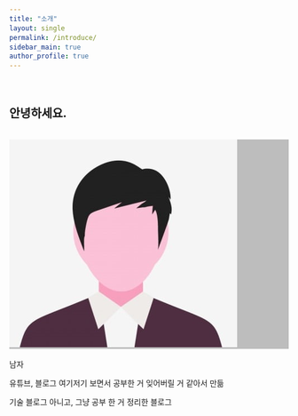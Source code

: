 ```yaml
---
title: "소개"
layout: single
permalink: /introduce/
sidebar_main: true
author_profile: true
---
```


<br>

## 안녕하세요.

<br>
   <div class="circle_1" style="background: #BDBDBD;">
    <img class="circle_2" src="/imgs/man_comic.png">
   </div>
 <br>
   남자   
   
   유튜브, 블로그 여기저기 보면서 공부한 거 잊어버릴 거 같아서 만듦   

   기술 블로그 아니고, 그냥 공부 한 거 정리한 블로그   

    
